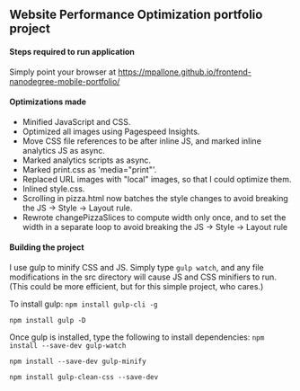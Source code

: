 ## Website Performance Optimization portfolio project

#### Steps required to run application 
Simply point your browser at https://mpallone.github.io/frontend-nanodegree-mobile-portfolio/ 

#### Optimizations made 
* Minified JavaScript and CSS.
* Optimized all images using Pagespeed Insights.
* Move CSS file references to be after inline JS, and marked inline analytics JS as async.
* Marked analytics scripts as async. 
* Marked print.css as 'media="print"'.
* Replaced URL images with "local" images, so that I could optimize them. 
* Inlined style.css. 
* Scrolling in pizza.html now batches the style changes to avoid breaking the JS -> Style -> Layout rule. 
* Rewrote changePizzaSlices to compute width only once, and to set the width in a separate loop to avoid breaking the JS -> Style -> Layout rule

#### Building the project 
I use gulp to minify CSS and JS. Simply type `gulp watch`, and any file modifications in the src directory will cause JS and CSS minifiers to run. (This could be more efficient, but for this simple project, who cares.) 

To install gulp: 
`npm install gulp-cli -g`

`npm install gulp -D`

Once gulp is installed, type the following to install dependencies: 
`npm install --save-dev gulp-watch`

`npm install --save-dev gulp-minify`

`npm install gulp-clean-css --save-dev`
